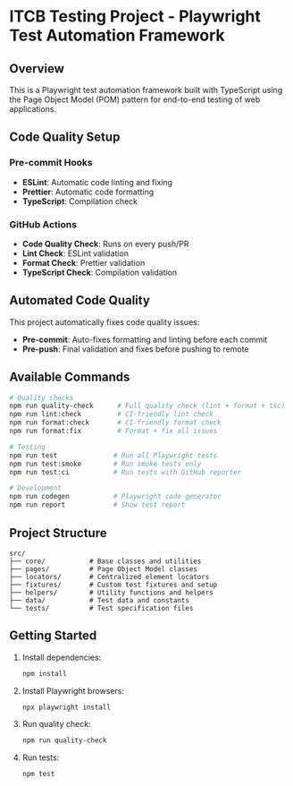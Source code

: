 # ITCB Testing Project - Playwright Test Automation Framework

## Overview

This is a Playwright test automation framework built with TypeScript using the Page Object Model (POM) pattern for end-to-end testing of web applications.

## Code Quality Setup

### Pre-commit Hooks

- **ESLint**: Automatic code linting and fixing
- **Prettier**: Automatic code formatting
- **TypeScript**: Compilation check

### GitHub Actions

- **Code Quality Check**: Runs on every push/PR
- **Lint Check**: ESLint validation
- **Format Check**: Prettier validation
- **TypeScript Check**: Compilation validation

## Automated Code Quality

This project automatically fixes code quality issues:

- **Pre-commit**: Auto-fixes formatting and linting before each commit
- **Pre-push**: Final validation and fixes before pushing to remote

## Available Commands

```bash
# Quality checks
npm run quality-check      # Full quality check (lint + format + tsc)
npm run lint:check         # CI-friendly lint check
npm run format:check       # CI-friendly format check
npm run format:fix         # Format + fix all issues

# Testing
npm run test              # Run all Playwright tests
npm run test:smoke        # Run smoke tests only
npm run test:ci           # Run tests with GitHub reporter

# Development
npm run codegen           # Playwright code generator
npm run report            # Show test report
```

## Project Structure

```
src/
├── core/           # Base classes and utilities
├── pages/          # Page Object Model classes
├── locators/       # Centralized element locators
├── fixtures/       # Custom test fixtures and setup
├── helpers/        # Utility functions and helpers
├── data/           # Test data and constants
└── tests/          # Test specification files
```

## Getting Started

1. Install dependencies:

   ```bash
   npm install
   ```

2. Install Playwright browsers:

   ```bash
   npx playwright install
   ```

3. Run quality check:

   ```bash
   npm run quality-check
   ```

4. Run tests:
   ```bash
   npm test
   ```
